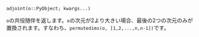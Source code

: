 ```
adjoint(o::PyObject; kwargs...)
```

`o`の共役随伴を返します。`o`の次元が2より大きい場合、最後の2つの次元のみが置換されます。すなわち、`permutedims(o, [1,2,...,n,n-1])`です。
